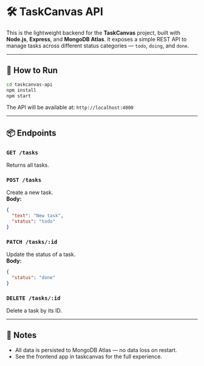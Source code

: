 # 🛠️ TaskCanvas API

This is the lightweight backend for the **TaskCanvas** project, built with **Node.js**, **Express**, and **MongoDB Atlas**. It exposes a simple REST API to manage tasks across different status categories — `todo`, `doing`, and `done`.

---

## 🚀 How to Run

```bash
cd taskcanvas-api
npm install
npm start
```

The API will be available at: `http://localhost:4000`

---

## 📦 Endpoints

### `GET /tasks`

Returns all tasks.

### `POST /tasks`

Create a new task.  
**Body:**

```json
{
  "text": "New task",
  "status": "todo"
}
```

### `PATCH /tasks/:id`

Update the status of a task.  
**Body:**

```json
{
  "status": "done"
}
```

### `DELETE /tasks/:id`

Delete a task by its ID.

---

## 🧠 Notes

- All data is persisted to MongoDB Atlas — no data loss on restart.
- See the frontend app in taskcanvas for the full experience.
